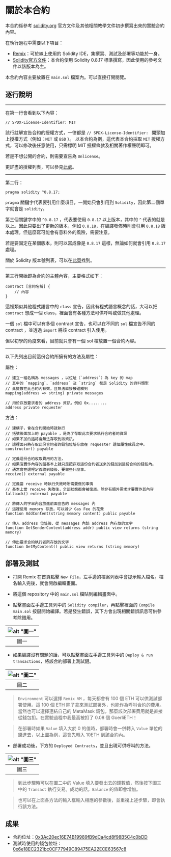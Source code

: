 # 關於本合約

本合約係參考 [solidity.org](https://docs.soliditylang.org/en/v0.8.17/) 官方文件及其他相關教學文件初步撰寫出來的實驗合約內容。

在執行過程中需要以下項目：
* [Remix](https://remix.ethereum.org/)：可於線上使用的 Solidity IDE，集撰寫、測試及部署等功能於一身。
* [Solidity官方文件](https://docs.soliditylang.org/en/v0.8.17/)：本合約使用 Solidity 0.8.17 標準撰寫，因此使用的參考文件以該版本為主。

本合約內容主要放置在 `main.sol` 檔案內。可以直接打開閱覽。

## 逐行說明
---
在第一行會看到以下內容：
```solidity
// SPDX-License-Identifier: MIT
```
該行註解宣告合約的授權方式，一律都是 `// SPDX-License-Identifier: ` 開頭加上授權方式（例如：`MIT` 或 `BSD` ）。
以本合約為例，這代表本合約採取 `MIT` 授權方式，可以修改後任意使用，只需標明 MIT 授權條款及相關著作權聲明即可。

若是不想公開的合約，則需要宣告為 `Unlicense`。

更詳盡的授權列表，可以參見[此處](https://spdx.org/licenses/)。

---
第二行：
```solidity
pragma solidity ^0.8.17;
```

`pragma` 關鍵字代表要引用什麼項目，一開始只會引用到 `Solidity`，因此第二個單字就會是 `solidity`。

第三個關鍵字中的 `^0.8.17` ，代表要使用 `0.8.17` 以上版本，其中的 `^` 代表的就是以上。因此只要出了更新的版本，例如 `0.8.18`，在編譯發佈時則會引用 `0.8.18` 版本處理。但這麼寫可能會有意料外的風險，需要注意。


若是要固定在某個版本，則可以寫成像是 `0.8.17` 這樣，無論如何就會引用 `0.8.17` 處理。

關於 Solidity 版本號列表，可以在[此頁](https://github.com/ethereum/solc-bin/blob/gh-pages/bin/list.txt)找到。

---
第三行開始即為合約的主體內容，主要格式如下：
```solidity
contract [合約名稱] {
    // 內容
}
```

這裡類似其他程式語言中的 `class` 宣告，因此有程式語言概念的話，大可以把 `contract` 想成一個 class，裡面會有各種方法可供呼叫或做其他處理。

一個 `sol` 檔中可以有多個 contract 宣告，也可以在不同的 `sol` 檔宣告不同的 contract ，並透過 `import` 將該 contract 引入使用。

但以初學的角度來看，目前就只會有一個 sol 檔放置一個合約內容。

---
以下先列出目前這份合約所擁有的方法及屬性：

屬性：

```solidity
// 建立一組名稱為 messages ，以位址（`address`）為 key 的 map
// 其中的 `mapping`、`address` 及 `string` 都是 Solidity 的資料類型
// 此變數在此合約內有效，且無法直接被碰觸到
mapping(address => string) private messages
```

```solidity
// 用於存放要求者的 address 資訊，例如 0x........
address private requester
```

方法：
```solidity
// 建構子，會在合約開始時就執行
// 括號後面加上的 payable ，是為了存取此次要求執行合約者的資訊
// 如果不加的話將會無法存取到該資訊。
// 這裡面只將存取此份合約者的錢包位址存放在 requester 這個屬性成員之中。
constructor() payable
```

```solidity
// 定義這份合約收取費用的方法，
// 如果沒實作內容的話基本上就只是把存取這份合約者送來的錢加到這份合約的錢包內。
// 通常會在這裡定義收到錢後，要做些什麼事。
receive() external payable
```

```solidity
// 定義當 receive 時執行失敗時所需要做的事情
// 基本上當 receive 失敗後，全部狀態都會被復原。除非有額外需求才要實作其內容
fallback() external payable
```

```solidity
// 將傳入的字串內容放進前面宣告的 messages 內
// 這裡使用 memory 存放，可以減少 Gas Fee 的花費
function AddContent(string memory content) public payable
```

```solidity
// 傳入 address 位址後，從 messages 內該 address 內存放的文字
function GetSenderContent(address addr) public view returns (string memory)
```

```solidity
// 傳出要求合約執行者所存放的文字
function GetMyContent() public view returns (string memory)
```

## 部署及測試
* 打開 Remix 在首頁點擊 `New File`，左手邊的檔案列表中會提示輸入檔名。檔名輸入完後，就會開啟編輯畫面。

* 將這個 repository 中的 `main.sol` 檔貼到編輯畫面中。

* 點擊畫面左手邊工具列中的 `Solidity compiler`，再點擊裡面的 `Compile main.sol` 按鍵開始編譯。若是發生錯誤，其下方會出現相關錯誤訊息可供參考除錯用。

| ![alt "圖一"](./images/img5.png) |
|:--:|
| 圖一 |

* 如果編譯沒有問題的話，可以點擊畫面左手邊工具列中的 `Deploy & run transactions`，將該合約部署上測試鏈。

| ![alt "圖二"](./images/img4.png) |
|:--:|
| 圖二 |

>  `Environment` 可以選擇 `Remix VM` ，每天都會有 100 個 ETH 可以供測試部署使用。這 100 個 ETH 除了拿來測試部署外，也能作為呼叫合約的費用。當然也可以選擇連結自己的 MetaMask 錢包，那麼該次部署費用就是直接從錢包扣。在實驗過程中我最高被扣了 0.08 個 GoerliETH！

> 在部署時如果 `Value` 填入大於 0 的值時，部署時會一併轉入 `Value` 單位的錢進去，以上圖為例，這會先轉入 10ETH 到該合約內。 

* 部署成功後，下方的 `Deployed Contracts`，並且出現可供呼叫的方法。

| ![alt "圖三"](./images/img3.png) |
|:--:|
| 圖三 |

> 到此步驟時可以在圖二中的 Value 填入要發出去的錢數值，然後按下圖三中的 `Transact` 執行交易。成功的話，`Balance` 的值即會增加。

> 也可以在上面各方法的輸入框輸入相應的參數後，並重複上述步驟，即會執行該方法。

## 成果
* 合約位址：[0x3Ac20ec16E74B19989fB9dCa4cd8f98B5C4c0bDD](https://goerli.etherscan.io/address/0x3ac20ec16e74b19989fb9dca4cd8f98b5c4c0bdd#code)
* 測試時使用的錢包位址：[0x6e18EC2321bc0CF77949C89475EA22ECE63567c8](https://goerli.etherscan.io/address/0x6e18EC2321bc0CF77949C89475EA22ECE63567c8)

